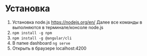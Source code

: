 # Установка
1. Установка node.js https://nodejs.org/en/
Далее все команды в выполняются в терминале/консоле node.js
2. `npm install -g npm`
3. `npm install -g @angular/cli`
4. В папке dashboard `ng serve`
5. Открыть в браузере localhost:4200
